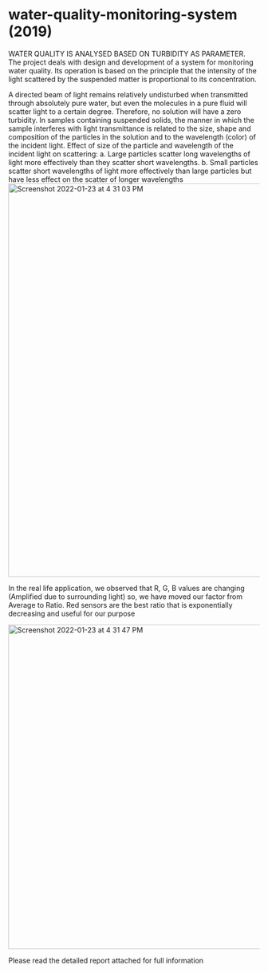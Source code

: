 # water-quality-monitoring-system (2019)

WATER QUALITY IS ANALYSED BASED ON TURBIDITY AS PARAMETER.
The project deals with design and development of a system for monitoring water quality. Its operation is based on the principle that the intensity of the
light scattered by the suspended matter is proportional to its concentration.

A directed beam of light remains relatively undisturbed when transmitted through absolutely pure water, but even the molecules in a pure fluid will scatter light to a certain degree. Therefore, no solution will have a zero turbidity. In samples containing suspended solids, the manner in which the sample interferes with light transmittance is related to the size, shape and composition of the particles in the solution and to the wavelength (color) of the incident light.
Effect of size of the particle and wavelength of the incident light on scattering:
a. Large particles scatter long wavelengths of light more effectively than they scatter short wavelengths.
b. Small particles scatter short wavelengths of light more effectively than large particles but have less effect on the scatter of longer wavelengths<img width="789" alt="Screenshot 2022-01-23 at 4 31 03 PM" src="https://user-images.githubusercontent.com/19953916/150675351-8f5845d6-d3b4-44bd-95f7-0927d6bd88d0.png">

In the real life application, we observed that R, G, B values are changing (Amplified due to surrounding light) so, we have moved our factor from Average to Ratio. Red sensors are the best ratio that is exponentially decreasing and useful for our purpose

<img width="651" alt="Screenshot 2022-01-23 at 4 31 47 PM" src="https://user-images.githubusercontent.com/19953916/150675377-c0638393-f8d9-4576-9499-f8bcaf398ae0.png">

Please read the detailed report attached for full information
